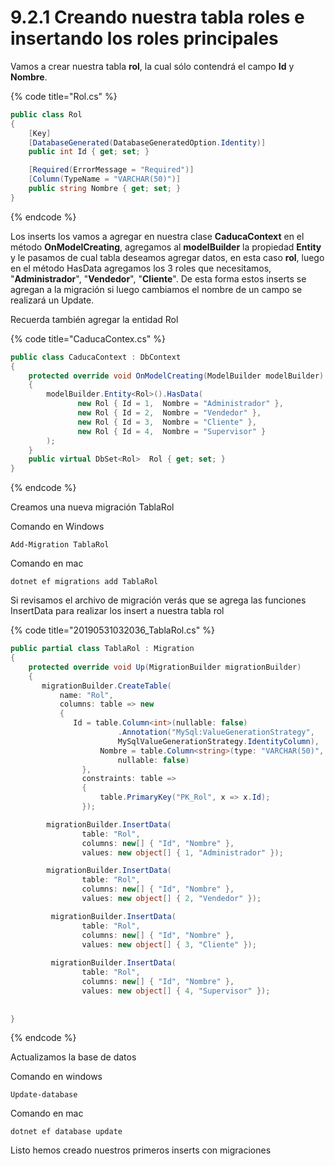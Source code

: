 # 9.2.1 Creando nuestra tabla roles e insertando los roles principales

Vamos a crear nuestra tabla **rol**, la cual sólo contendrá el campo **Id** y **Nombre**.

{% code title="Rol.cs" %}
```csharp
public class Rol
{
    [Key]
    [DatabaseGenerated(DatabaseGeneratedOption.Identity)]
    public int Id { get; set; }

    [Required(ErrorMessage = "Required")]
    [Column(TypeName = "VARCHAR(50)")]
    public string Nombre { get; set; }
}
```
{% endcode %}

Los inserts los vamos a agregar en nuestra clase **CaducaContext** en el método **OnModelCreating**, agregamos al **modelBuilder** la propiedad **Entity** y le pasamos de cual tabla deseamos agregar datos, en esta caso **rol**, luego en el método HasData agregamos los 3 roles que necesitamos, "**Administrador**", "**Vendedor**", "**Cliente**". De esta forma estos inserts se agregan a la migración si luego cambiamos el nombre de un campo se realizará un Update.

Recuerda también agregar la entidad Rol

{% code title="CaducaContex.cs" %}
```csharp
public class CaducaContext : DbContext
{
    protected override void OnModelCreating(ModelBuilder modelBuilder)
    {
        modelBuilder.Entity<Rol>().HasData(
               new Rol { Id = 1,  Nombre = "Administrador" },
               new Rol { Id = 2,  Nombre = "Vendedor" },
               new Rol { Id = 3,  Nombre = "Cliente" },
               new Rol { Id = 4,  Nombre = "Supervisor" }
        );     
    }
    public virtual DbSet<Rol>  Rol { get; set; }
}
```
{% endcode %}

Creamos una nueva migración TablaRol

Comando en Windows

```
Add-Migration TablaRol
```

Comando en mac

```
dotnet ef migrations add TablaRol
```

Si revisamos el archivo de migración verás que se agrega las funciones InsertData para realizar los insert a nuestra tabla rol

{% code title="20190531032036_TablaRol.cs" %}
```csharp
public partial class TablaRol : Migration
{
    protected override void Up(MigrationBuilder migrationBuilder)
    {
       migrationBuilder.CreateTable(
           name: "Rol",
           columns: table => new
           {
              Id = table.Column<int>(nullable: false)
                        .Annotation("MySql:ValueGenerationStrategy", 
                        MySqlValueGenerationStrategy.IdentityColumn),
                    Nombre = table.Column<string>(type: "VARCHAR(50)", 
                        nullable: false)
                },
                constraints: table =>
                {
                    table.PrimaryKey("PK_Rol", x => x.Id);
                });

        migrationBuilder.InsertData(
                table: "Rol",
                columns: new[] { "Id", "Nombre" },
                values: new object[] { 1, "Administrador" });

        migrationBuilder.InsertData(
                table: "Rol",
                columns: new[] { "Id", "Nombre" },
                values: new object[] { 2, "Vendedor" });

         migrationBuilder.InsertData(
                table: "Rol",
                columns: new[] { "Id", "Nombre" },
                values: new object[] { 3, "Cliente" });
        
         migrationBuilder.InsertData(
                table: "Rol",
                columns: new[] { "Id", "Nombre" },
                values: new object[] { 4, "Supervisor" });
                
                
}
```
{% endcode %}

Actualizamos la base de datos

Comando en windows

```
Update-database
```

Comando en mac

```
dotnet ef database update
```

Listo hemos creado nuestros primeros inserts con migraciones

